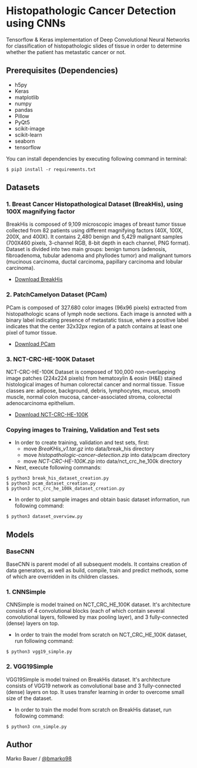 # Histopathologic Cancer Detection using CNNs

Tensorflow & Keras implementation of Deep Convolutional Neural Networks for classification of histopathologic slides of tissue in order to determine whether the patient has metastatic cancer or not.

## Prerequisites (Dependencies)

 - h5py
 - Keras
 - matplotlib
 - numpy
 - pandas
 - Pillow
 - PyQt5
 - scikit-image
 - scikit-learn
 - seaborn
 - tensorflow

You can install dependencies by executing following command in terminal:
```
$ pip3 install -r requirements.txt
```

## Datasets

### 1. Breast Cancer Histopathological Dataset (BreakHis), using 100X magnifying factor

BreakHis is composed of 9,109 microscopic images of breast tumor tissue collected from 82 patients using different magnifying factors (40X, 100X, 200X, and 400X). It contains 2,480 benign and 5,429 malignant samples (700X460 pixels, 3-channel RGB, 8-bit depth in each channel, PNG format). Dataset is divided into two main groups: benign tumors (adenosis, fibroadenoma, tubular adenoma and phyllodes tumor) and malignant tumors (mucinous carcinoma, ductal carcinoma, papillary carcinoma and lobular carcinoma).

 - [Download BreakHis](https://www.kaggle.com/ambarish/breakhis)

### 2. PatchCamelyon Dataset (PCam)

PCam is composed of 327.680 color images (96x96 pixels) extracted from histopathologic scans of lymph node sections. Each image is annoted with a binary label indicating presence of metastatic tissue, where a positive label indicates that the center 32x32px region of a patch contains at least one pixel of tumor tissue.

 - [Download PCam](https://www.kaggle.com/c/histopathologic-cancer-detection/data)

### 3. NCT-CRC-HE-100K Dataset

NCT-CRC-HE-100K Dataset is composed of 100,000 non-overlapping image patches (224x224 pixels) from hematoxylin & eosin (H&E) stained histological images of human colorectal cancer and normal tissue. Tissue classes are: adipose, background, debris, lymphocytes, mucus, smooth muscle, normal colon mucosa, cancer-associated stroma, colorectal adenocarcinoma epithelium.

 - [Download NCT-CRC-HE-100K](https://zenodo.org/record/1214456#.Xk2d2-l7nqo)

### Copying images to Training, Validation and Test sets
 - In order to create training, validation and test sets, first:
   - move *BreaKHis_v1.tar.gz* into data/break_his directory
   - move *histopathologic-cancer-detection.zip*  into data/pcam directory
   - move *NCT-CRC-HE-100K.zip* into data/nct_crc_he_100k directory
 - Next, execute following commands:
```
$ python3 break_his_dataset_creation.py
$ python3 pcam_dataset_creation.py
$ python3 nct_crc_he_100k_dataset_creation.py
```
 - In order to plot sample images and obtain basic dataset information, run following command:
 ```
$ python3 dataset_overview.py
 ```

## Models

### BaseCNN

BaseCNN is parent model of all subsequent models. It contains creation of data generators, as well as build, compile, train and predict methods, some of which are overridden in its children classes.

### 1. CNNSimple

CNNSimple is model trained on NCT_CRC_HE_100K dataset. It's architecture consists of 4 convolutional blocks (each of which contain several convolutional layers, followed by max pooling layer), and 3 fully-connected (dense) layers on top.
 - In order to train the model from scratch on NCT_CRC_HE_100K dataset, run following command:
 ```
$ python3 vgg19_simple.py
 ```

### 2. VGG19Simple

VGG19Simple is model trained on BreakHis dataset. It's architecture consists of VGG19 network as convolutional base and 3 fully-connected (dense) layers on top. It uses transfer learning in order to overcome small size of the dataset.
- In order to train the model from scratch on BreakHis dataset, run following command:
```
$ python3 cnn_simple.py
```

## Author

Marko Bauer / [@bmarko98](https://github.com/bmarko98)
